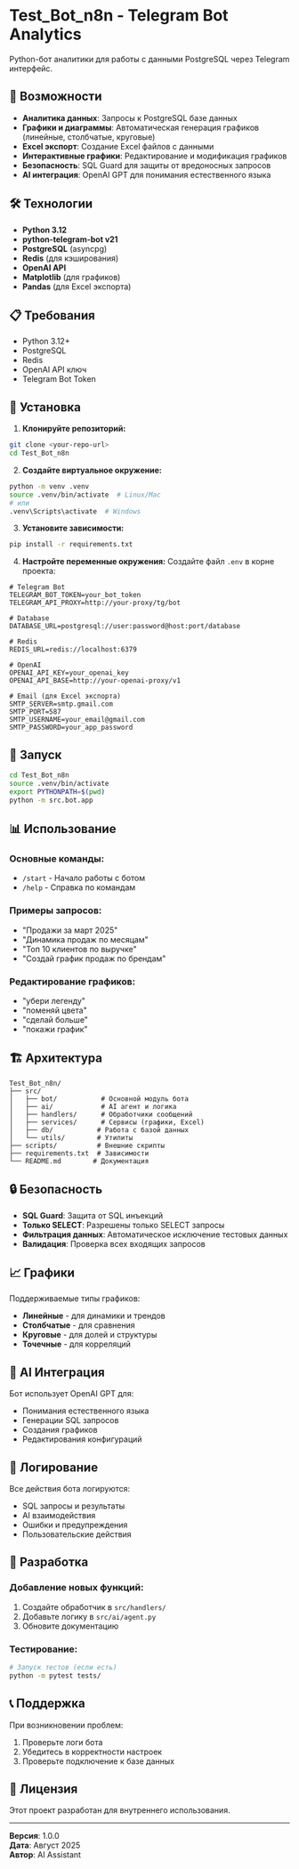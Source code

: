 # Test_Bot_n8n - Telegram Bot Analytics

Python-бот аналитики для работы с данными PostgreSQL через Telegram интерфейс.

## 🚀 Возможности

- **Аналитика данных**: Запросы к PostgreSQL базе данных
- **Графики и диаграммы**: Автоматическая генерация графиков (линейные, столбчатые, круговые)
- **Excel экспорт**: Создание Excel файлов с данными
- **Интерактивные графики**: Редактирование и модификация графиков
- **Безопасность**: SQL Guard для защиты от вредоносных запросов
- **AI интеграция**: OpenAI GPT для понимания естественного языка

## 🛠 Технологии

- **Python 3.12**
- **python-telegram-bot v21**
- **PostgreSQL** (asyncpg)
- **Redis** (для кэширования)
- **OpenAI API**
- **Matplotlib** (для графиков)
- **Pandas** (для Excel экспорта)

## 📋 Требования

- Python 3.12+
- PostgreSQL
- Redis
- OpenAI API ключ
- Telegram Bot Token

## 🔧 Установка

1. **Клонируйте репозиторий:**
```bash
git clone <your-repo-url>
cd Test_Bot_n8n
```

2. **Создайте виртуальное окружение:**
```bash
python -m venv .venv
source .venv/bin/activate  # Linux/Mac
# или
.venv\Scripts\activate  # Windows
```

3. **Установите зависимости:**
```bash
pip install -r requirements.txt
```

4. **Настройте переменные окружения:**
Создайте файл `.env` в корне проекта:
```env
# Telegram Bot
TELEGRAM_BOT_TOKEN=your_bot_token
TELEGRAM_API_PROXY=http://your-proxy/tg/bot

# Database
DATABASE_URL=postgresql://user:password@host:port/database

# Redis
REDIS_URL=redis://localhost:6379

# OpenAI
OPENAI_API_KEY=your_openai_key
OPENAI_API_BASE=http://your-openai-proxy/v1

# Email (для Excel экспорта)
SMTP_SERVER=smtp.gmail.com
SMTP_PORT=587
SMTP_USERNAME=your_email@gmail.com
SMTP_PASSWORD=your_app_password
```

## 🚀 Запуск

```bash
cd Test_Bot_n8n
source .venv/bin/activate
export PYTHONPATH=$(pwd)
python -m src.bot.app
```

## 📊 Использование

### Основные команды:
- `/start` - Начало работы с ботом
- `/help` - Справка по командам

### Примеры запросов:
- "Продажи за март 2025"
- "Динамика продаж по месяцам"
- "Топ 10 клиентов по выручке"
- "Создай график продаж по брендам"

### Редактирование графиков:
- "убери легенду"
- "поменяй цвета"
- "сделай больше"
- "покажи график"

## 🏗 Архитектура

```
Test_Bot_n8n/
├── src/
│   ├── bot/           # Основной модуль бота
│   ├── ai/            # AI агент и логика
│   ├── handlers/      # Обработчики сообщений
│   ├── services/      # Сервисы (графики, Excel)
│   ├── db/           # Работа с базой данных
│   └── utils/        # Утилиты
├── scripts/          # Внешние скрипты
├── requirements.txt  # Зависимости
└── README.md        # Документация
```

## 🔒 Безопасность

- **SQL Guard**: Защита от SQL инъекций
- **Только SELECT**: Разрешены только SELECT запросы
- **Фильтрация данных**: Автоматическое исключение тестовых данных
- **Валидация**: Проверка всех входящих запросов

## 📈 Графики

Поддерживаемые типы графиков:
- **Линейные** - для динамики и трендов
- **Столбчатые** - для сравнения
- **Круговые** - для долей и структуры
- **Точечные** - для корреляций

## 🤖 AI Интеграция

Бот использует OpenAI GPT для:
- Понимания естественного языка
- Генерации SQL запросов
- Создания графиков
- Редактирования конфигураций

## 📝 Логирование

Все действия бота логируются:
- SQL запросы и результаты
- AI взаимодействия
- Ошибки и предупреждения
- Пользовательские действия

## 🔧 Разработка

### Добавление новых функций:
1. Создайте обработчик в `src/handlers/`
2. Добавьте логику в `src/ai/agent.py`
3. Обновите документацию

### Тестирование:
```bash
# Запуск тестов (если есть)
python -m pytest tests/
```

## 📞 Поддержка

При возникновении проблем:
1. Проверьте логи бота
2. Убедитесь в корректности настроек
3. Проверьте подключение к базе данных

## 📄 Лицензия

Этот проект разработан для внутреннего использования.

---

**Версия**: 1.0.0  
**Дата**: Август 2025  
**Автор**: AI Assistant
